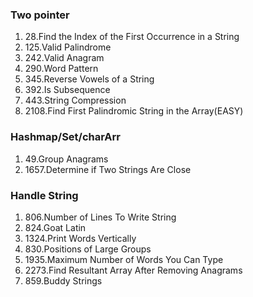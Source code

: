 ### Two pointer
1. 28.Find the Index of the First Occurrence in a String
2. 125.Valid Palindrome
3. 242.Valid Anagram
4. 290.Word Pattern
5. 345.Reverse Vowels of a String
6. 392.Is Subsequence
7. 443.String Compression
8. 2108.Find First Palindromic String in the Array(EASY)

### Hashmap/Set/charArr
1. 49.Group Anagrams
2. 1657.Determine if Two Strings Are Close

### Handle String
1. 806.Number of Lines To Write String
2. 824.Goat Latin
3. 1324.Print Words Vertically
4. 830.Positions of Large Groups
6. 1935.Maximum Number of Words You Can Type
7. 2273.Find Resultant Array After Removing Anagrams
8. 859.Buddy Strings
